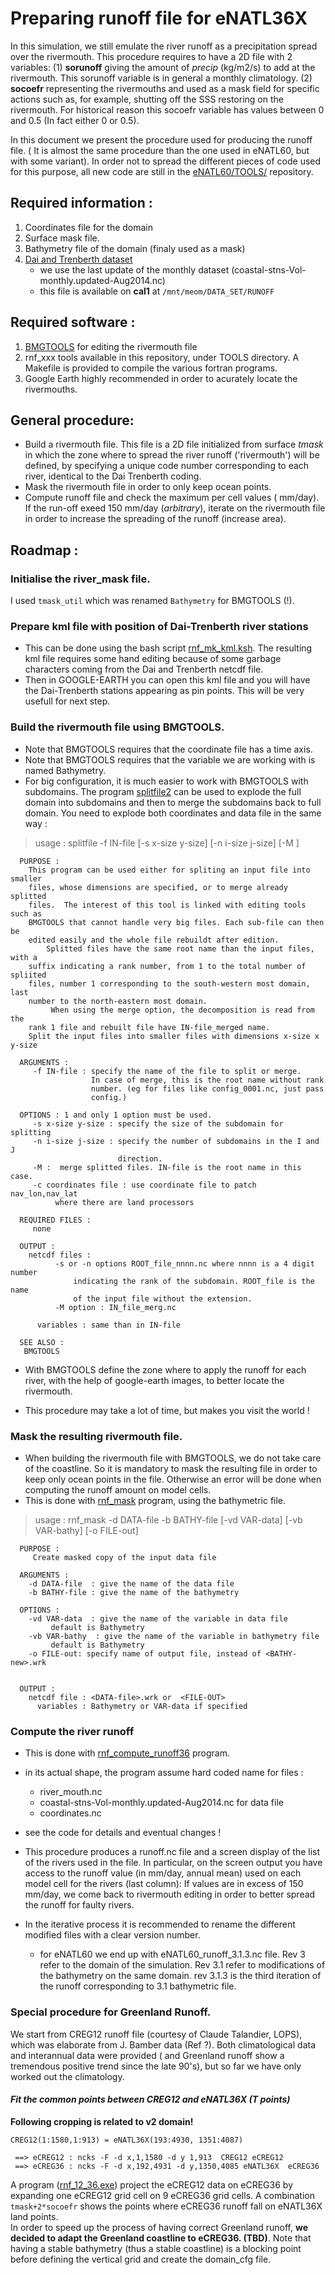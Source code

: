# Preparing runoff file for eNATL36X
  In this simulation, we still emulate the river runoff as a precipitation spread over the rivermouth. This procedure requires to have a 2D file with 2 variables: (1) **sorunoff**  giving the amount of *precip* (kg/m2/s) to add at the rivermouth. This sorunoff variable is in general a monthly climatology. (2)  **socoefr** representing the rivermouths and used as a mask field for specific actions such as, for example, shutting off the SSS restoring on the rivermouth. For historical reason this socoefr variable has values between 0 and 0.5 (In fact either 0 or 0.5).

In this document we present the procedure used for producing the runoff file. ( It is almost the same procedure than the one used in eNATL60, but with some variant). In order not to spread the different pieces of code used for this purpose, all new code are still in the [eNATL60/TOOLS/](https://github.com/molines/blob/master/eNATL60/TOOLS) repository.

## Required information :
 1. Coordinates file for the domain
 1. Surface mask file.
 1. Bathymetry file of the domain (finaly used as a mask)
 1. [Dai and Trenberth dataset](http://www.cgd.ucar.edu/cas/catalog/surface/dai-runoff/)
    * we use the last update of the monthly dataset (coastal-stns-Vol-monthly.updated-Aug2014.nc)
    * this file is available on __cal1__ at `/mnt/meom/DATA_SET/RUNOFF`

## Required software :
 1. [BMGTOOLS](http://archimer.ifremer.fr/doc/00195/30646/) for editing the rivermouth file
 1. rnf_xxx tools available in this repository, under TOOLS directory. A Makefile is provided to compile the various fortran programs.
 1. Google Earth highly recommended  in order to acurately locate the rivermouths.

## General procedure:
 * Build a rivermouth file. This file is a 2D file initialized from surface *tmask* in which the zone where to spread the river runoff ('rivermouth') will be  defined, by specifying a unique code number corresponding to each river, identical to the Dai Trenberth coding. 
 * Mask the rivermouth file in order to only keep ocean points.
 * Compute runoff file and check the maximum per cell values ( mm/day). If the run-off exeed 150 mm/day (*arbitrary*), iterate on the rivermouth file in order to increase the spreading of the runoff (increase area).
 

## Roadmap :
### Initialise the river_mask file.
  I used `tmask_util` which was renamed `Bathymetry` for BMGTOOLS (!). 

### Prepare kml file with position of Dai-Trenberth river stations
 * This can be done using the bash script [rnf_mk_kml.ksh](../TOOLS/rnf_mk_kml.ksh). The resulting kml file requires some hand editing because of some garbage characters coming from the Dai and Trenberth netcdf file. 
 * Then in GOOGLE-EARTH you can open this kml file and you will have the Dai-Trenberth stations appearing as pin points. This will be very usefull for next step.
 
### Build the rivermouth file using BMGTOOLS.
 * Note that BMGTOOLS requires that the coordinate file has a time axis.
 * Note that BMGTOOLS requires that the variable we are working with is named Bathymetry.
 * For big configuration, it is much easier to work with BMGTOOLS with subdomains. The program [splitfile2](https://github.com/molines/JMMTOOLS/blob/master/TOOLS/splitfile2.f90) can be used to explode the full domain into subdomains and then to merge the subdomains back to full domain. You need to explode both coordinates and data file in the same way :

 >  usage :  splitfile -f IN-file  [-s  x-size y-size] [-n i-size j-size] [-M ] 
       
      PURPOSE :
        This program can be used either for spliting an input file into smaller
        files, whose dimensions are specified, or to merge already splitted 
        files.  The interest of this tool is linked with editing tools  such as
        BMGTOOLS that cannot handle very big files. Each sub-file can then be 
        edited easily and the whole file rebuildt after edition.
            Splitted files have the same root name than the input files, with a
        suffix indicating a rank number, from 1 to the total number of spliited
        files, number 1 corresponding to the south-western most domain, last
        number to the north-eastern most domain.
             When using the merge option, the decomposition is read from the 
        rank 1 file and rebuilt file have IN-file_merged name.
        Split the input files into smaller files with dimensions x-size x y-size
       
      ARGUMENTS :
         -f IN-file : specify the name of the file to split or merge.
                      In case of merge, this is the root name without rank 
                      number. (eg for files like config_0001.nc, just pass 
                      config.)
       
      OPTIONS : 1 and only 1 option must be used.
         -s x-size y-size : specify the size of the subdomain for splitting
         -n i-size j-size : specify the number of subdomains in the I and J 
                            direction.
         -M :  merge splitted files. IN-file is the root name in this case.
         -c coordinates file : use coordinate file to patch nav_lon,nav_lat
              where there are land processors
       
      REQUIRED FILES :
         none
       
      OUTPUT : 
        netcdf files : 
              -s or -n options ROOT_file_nnnn.nc where nnnn is a 4 digit number 
                  indicating the rank of the subdomain. ROOT_file is the name
                  of the input file without the extension.
              -M option : IN_file_merg.nc
           
          variables : same than in IN-file
       
      SEE ALSO :
       BMGTOOLS
 
 * With BMGTOOLS define the zone where to apply the runoff for each river, with the help of google-earth images, to better locate the rivermouth.

 * This procedure may take a lot of time, but makes you visit the world !
 
 ### Mask the resulting rivermouth file.
  * When building the rivermouth file with BMGTOOLS, we do not take care of the coastline. So it is mandatory to mask the resulting file in order to keep only ocean points in the file. Otherwise an error will be done when computing the runoff amount on model cells.
  * This is done with [rnf_mask](../TOOLS/rnd_mask.f90) program, using the bathymetric file.
  
  >   usage :  rnf_mask -d DATA-file -b BATHY-file [-vd VAR-data] [-vb VAR-bathy]
           [-o FILE-out] 
       
      PURPOSE :
         Create masked copy of the input data file
       
      ARGUMENTS :
        -d DATA-file  : give the name of the data file
        -b BATHY-file : give the name of the bathymetry 
       
      OPTIONS :
        -vd VAR-data  : give the name of the variable in data file
             default is Bathymetry
        -vb VAR-bathy  : give the name of the variable in bathymetry file
             default is Bathymetry
        -o FILE-out: specify name of output file, instead of <BATHY-new>.wrk
       
       
      OUTPUT : 
        netcdf file : <DATA-file>.wrk or  <FILE-OUT> 
          variables : Bathymetry or VAR-data if specified

### Compute the river runoff
  * This is done with [rnf_compute_runoff36](../TOOLS/rnf_compute_runoff36.f90) program.
   * in its actual shape, the program assume hard coded name for files :
     - river_mouth.nc
     - coastal-stns-Vol-monthly.updated-Aug2014.nc for data file
     - coordinates.nc 
   * see the code for details and eventual changes !
   * This procedure produces a runoff.nc file and a screen display of the list of the rivers used in the file. In particular, on the screen output you have access to the runoff value (in mm/day, annual mean) used on each model cell for the rivers (last column): If values are in excess of 150 mm/day, we come back to rivermouth editing in order to better spread the runoff for faulty rivers.

* In the iterative process it is recommended to rename the different modified files with a clear version number.
  * for eNATL60 we end up with eNATL60_runoff_3.1.3.nc file. Rev 3 refer to the domain of the simulation. Rev 3.1 refer to modifications of the bathymetry on the same domain. rev 3.1.3 is the third iteration of the runoff corresponding to 3.1 bathymetric file.

### Special procedure for Greenland Runoff.
  We start from CREG12 runoff file (courtesy of Claude Talandier, LOPS), which was elaborate from J. Bamber data (Ref ?). Both climatological data and interannual data were provided ( and Greenland runoff show a tremendous positive trend since the late 90's), but so far we have only worked out the climatology.  
#### *Fit the common points between CREG12 and eNATL36X (T points)*
   **Following cropping is related to v2 domain!**

  ```
  CREG12(1:1580,1:913) = eNATL36X(193:4930, 1351:4087)

   ==> eCREG12 : ncks -F -d x,1,1580 -d y 1,913  CREG12 eCREG12
   ==> eCREG36 : ncks -F -d x,192,4931 -d y,1350,4085 eNATL36X  eCREG36
  ```
  A program ([rnf_12_36.exe](https://github.com/molines/eNATL60/blob/master/TOOLS/rnf_12_36.f90)) project the eCREG12 data on eCREG36 by expanding
one eCREG12 grid cell on 9 eCREG36 grid cells. 
  A combination `tmask+2*socoefr` shows the points where eCREG36 runoff fall on eNATL36X land points.  
  In order to speed up the process of having correct Greenland runoff, **we decided to adapt the Greenland coastline to eCREG36. (TBD)**. Note that having a stable bathymetry (thus a stable coastline) is a blocking point before defining the vertical grid and create the domain_cfg file.

